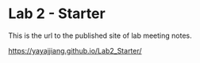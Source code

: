 # Lab 2 - Starter

This is the url to the published site of lab meeting notes.

https://yayajjiang.github.io/Lab2_Starter/

